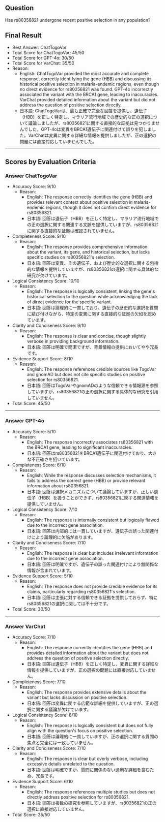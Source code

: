 ## Question

Has rs80356821 undergone recent positive selection in any population?

## Final Result

- Best Answer: ChatTogoVar
- Total Score for ChatTogoVar: 45/50
- Total Score for GPT-4o: 30/50
- Total Score for VarChat: 35/50
- Reason:
  - English: ChatTogoVar provided the most accurate and complete response, correctly identifying the gene (HBB) and discussing its historical positive selection in malaria-endemic regions, even though no direct evidence for rs80356821 was found. GPT-4o incorrectly associated the variant with the BRCA1 gene, leading to inaccuracies. VarChat provided detailed information about the variant but did not address the question of positive selection directly.
  - 日本語: ChatTogoVarは、最も正確で完全な回答を提供し、遺伝子（HBB）を正しく特定し、マラリア流行地域での歴史的な正の選択について議論しましたが、rs80356821に関する直接的な証拠は見つかりませんでした。GPT-4oは変異をBRCA1遺伝子に関連付けて誤りを犯しました。VarChatは変異に関する詳細な情報を提供しましたが、正の選択の問題には直接対応していませんでした。

---

## Scores by Evaluation Criteria

### Answer ChatTogoVar
- Accuracy Score: 9/10
  - Reason: 
    - English: The response correctly identifies the gene (HBB) and provides relevant context about positive selection in malaria-endemic regions, though it does not confirm direct evidence for rs80356821.
    - 日本語: 回答は遺伝子（HBB）を正しく特定し、マラリア流行地域での正の選択に関する関連する文脈を提供していますが、rs80356821に関する直接的な証拠は確認されていません。
- Completeness Score: 9/10
  - Reason: 
    - English: The response provides comprehensive information about the variant, its gene, and historical selection, but lacks specific studies on rs80356821's selection.
    - 日本語: 回答は変異、その遺伝子、および歴史的な選択に関する包括的な情報を提供していますが、rs80356821の選択に関する具体的な研究が欠けています。
- Logical Consistency Score: 10/10
  - Reason: 
    - English: The response is logically consistent, linking the gene's historical selection to the question while acknowledging the lack of direct evidence for the specific variant.
    - 日本語: 回答は論理的に一貫しており、遺伝子の歴史的な選択を質問に結び付けながら、特定の変異に関する直接的な証拠の欠如を認めています。
- Clarity and Conciseness Score: 9/10
  - Reason: 
    - English: The response is clear and concise, though slightly verbose in providing background information.
    - 日本語: 回答は明確で簡潔ですが、背景情報の提供においてやや冗長です。
- Evidence Support Score: 8/10
  - Reason: 
    - English: The response references credible sources like TogoVar and gnomAD but does not cite specific studies on positive selection for rs80356821.
    - 日本語: 回答はTogoVarやgnomADのような信頼できる情報源を参照していますが、rs80356821の正の選択に関する具体的な研究を引用していません。
- Total Score: 45/50

---

### Answer GPT-4o
- Accuracy Score: 5/10
  - Reason: 
    - English: The response incorrectly associates rs80356821 with the BRCA1 gene, leading to significant inaccuracies.
    - 日本語: 回答はrs80356821をBRCA1遺伝子に関連付けており、大きな不正確さを招いています。
- Completeness Score: 6/10
  - Reason: 
    - English: While the response discusses selection mechanisms, it fails to address the correct gene (HBB) or provide relevant information about rs80356821.
    - 日本語: 回答は選択メカニズムについて議論していますが、正しい遺伝子（HBB）を扱うことができず、rs80356821に関する関連情報を提供していません。
- Logical Consistency Score: 7/10
  - Reason: 
    - English: The response is internally consistent but logically flawed due to the incorrect gene association.
    - 日本語: 回答は内部的には一貫していますが、遺伝子の誤った関連付けにより論理的に欠陥があります。
- Clarity and Conciseness Score: 7/10
  - Reason: 
    - English: The response is clear but includes irrelevant information due to the incorrect gene association.
    - 日本語: 回答は明確ですが、遺伝子の誤った関連付けにより無関係な情報が含まれています。
- Evidence Support Score: 5/10
  - Reason: 
    - English: The response does not provide credible evidence for its claims, particularly regarding rs80356821's selection.
    - 日本語: 回答は主張に対する信頼できる証拠を提供しておらず、特にrs80356821の選択に関しては不十分です。
- Total Score: 30/50

---

### Answer VarChat
- Accuracy Score: 7/10
  - Reason: 
    - English: The response correctly identifies the gene (HBB) and provides detailed information about the variant but does not address the question of positive selection directly.
    - 日本語: 回答は遺伝子（HBB）を正しく特定し、変異に関する詳細な情報を提供していますが、正の選択の問題には直接対応していません。
- Completeness Score: 7/10
  - Reason: 
    - English: The response provides extensive details about the variant but lacks discussion on positive selection.
    - 日本語: 回答は変異に関する広範な詳細を提供していますが、正の選択に関する議論が欠けています。
- Logical Consistency Score: 8/10
  - Reason: 
    - English: The response is logically consistent but does not fully align with the question's focus on positive selection.
    - 日本語: 回答は論理的に一貫していますが、正の選択に関する質問の焦点と完全には一致していません。
- Clarity and Conciseness Score: 7/10
  - Reason: 
    - English: The response is clear but overly verbose, including excessive details unrelated to the question.
    - 日本語: 回答は明確ですが、質問に関係のない過剰な詳細を含むため、冗長です。
- Evidence Support Score: 6/10
  - Reason: 
    - English: The response references multiple studies but does not directly address positive selection for rs80356821.
    - 日本語: 回答は複数の研究を参照していますが、rs80356821の正の選択に直接対応していません。
- Total Score: 35/50